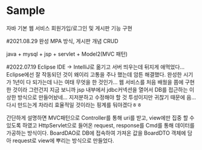 # Sample
자바 기본 웹 서비스
회원가입/로그인 및 게시판 기능 구현

#2021.08.29 완성
MPA 방식, 게시판 개념 CRUD

java + mysql + jsp + servlet + Model2(MVC 패턴)


#2022.07.19
Eclipse IDE -> IntelliJ로 옮기고 서버 띄우는데 뒤지게 애먹었다...
Eclipse에선 잘 작동되던 것이 왜이리 고통을 주나 했는데 암튼 해결했다.
완성한 시기가 1년이 다 되가는데 나는 여태 무엇을 한 것인가...
웹 서비스를 처음 배웠을 쯤에 구현한 것이라 그런건지 지금 보니까 jsp 내부에서 jdbc커넥션을 열어서 DB를 접근하는 이상한 방식으로 만들어놨네...
지저분하고 수정해야 할 것 투성이지만 귀찮기 때문에 음...다시 만드는게 차라리 효율적일 것이라는 핑계를 둬야겠다ㅎㅎ


간단하게 설명하면 MVC패턴으로 Controller를 통해 uri를 받고, view에만 집중 할 수 있도록 하였고 
HttpServlet으로 들어온 request, response를 Cmd를 통해 데이터를 가공하는 방식이다.
BoardDAO로 DB에 접속하여 가져온 값을 BoardDTO 객체에 담아 request로 view에 뿌리는 방식으로 만들었다.




